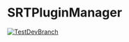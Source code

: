 # SRTPluginManager
[![TestDevBranch](https://github.com/SpeedrunTooling/SRTPluginManager/actions/workflows/dotnet-desktop.yml/badge.svg)](https://github.com/SpeedrunTooling/SRTPluginManager/actions/workflows/dotnet-desktop.yml)
